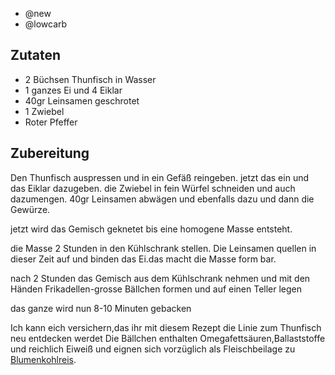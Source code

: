 - @new
- @lowcarb

## Zutaten
- 2 Büchsen Thunfisch in Wasser
- 1 ganzes Ei und 4 Eiklar
- 40gr Leinsamen geschrotet
- 1 Zwiebel
- Roter Pfeffer

## Zubereitung
Den Thunfisch auspressen und in ein Gefäß reingeben.
jetzt das ein und das Eiklar dazugeben.
die Zwiebel in fein Würfel schneiden und auch dazumengen.
40gr Leinsamen abwägen und ebenfalls dazu und dann die Gewürze.

jetzt wird das Gemisch geknetet bis eine homogene Masse entsteht.

die Masse 2 Stunden in den Kühlschrank stellen.
Die Leinsamen quellen in dieser Zeit auf und binden das Ei.das macht die Masse form bar.

nach 2 Stunden das Gemisch aus dem Kühlschrank nehmen und mit den Händen Frikadellen-grosse Bällchen formen und auf einen Teller legen

das ganze wird nun 8-10 Minuten gebacken

Ich kann eich versichern,das ihr mit diesem Rezept die Linie zum Thunfisch neu entdecken werdet
Die Bällchen enthalten Omegafettsäuren,Ballaststoffe und reichlich Eiweiß und eignen sich vorzüglich als Fleischbeilage zu [Blumenkohlreis](../beilagen/Blumenkohlreis.html).


